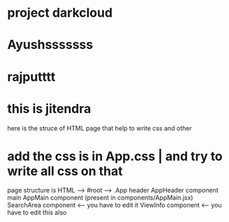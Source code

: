 # project darkcloud

# Ayushsssssss

# rajputttt  
# this is jitendra


here is the struce of HTML page that help to write css and other
# add the css is in App.css | and try to write all css on that
page structure is
HTML --> #root --> .App
    header
        AppHeader component
    main
        AppMain component (present in components/AppMain.jsx)
            SearchArea component <-- you have to edit it
            ViewInfo component <-- you have to edit this also